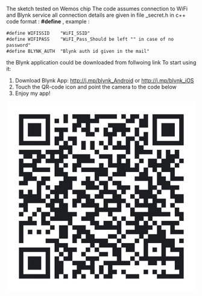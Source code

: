 The sketch tested on Wemos chip
The code assumes connection to WiFi and Blynk service 
all connection details are given in file \_secret.h
in c++ code format : **#define** , example :
```
#define WIFISSID	"WiFI_SSID"
#define WIFIPASS	"WiFI_Pass_Should be left "" in case of no password"
#define BLYNK_AUTH	"Blynk auth id given in the mail"
```

the Blynk application could be downloaded from follwoing link 
To start using it:
1. Download Blynk App: http://j.mp/blynk_Android or http://j.mp/blynk_iOS
2. Touch the QR-code icon and point the camera to the code below
3. Enjoy my app!

![The App](https://github.com/rolo-repo/remote_air_conditioner/blob/master/AC_ControllerApp.png)
